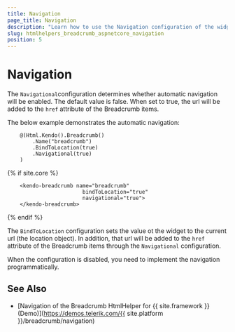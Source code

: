 ```yaml
---
title: Navigation
page_title: Navigation
description: "Learn how to use the Navigation configuration of the widget."
slug: htmlhelpers_breadcrumb_aspnetcore_navigation
position: 5
---
```


# Navigation 

The `Navigational`configuration determines whether automatic navigation will be enabled. The default value is false. When set to true, the url will be added to the `href` attribute of the Breadcrumb items.

The below example demonstrates the automatic navigation:

```HtmlHelper
    @(Html.Kendo().Breadcrumb()
        .Name("breadcrumb")
        .BindToLocation(true)
        .Navigational(true)
    )
```
{% if site.core %}
```TagHelper
    <kendo-breadcrumb name="breadcrumb"
                        bindToLocation="true"
                        navigational="true">    
    </kendo-breadcrumb>
```
{% endif %}

The `BindToLocation` configuration sets the value ot the widget to the current url (the location object). In addition, that url will be added to the `href` attribute of the Breadcrumb items through the `Navigational` configuration.

When the configuration is disabled, you need to implement the navigation programmatically.

## See Also

* [Navigation of the Breadcrumb HtmlHelper for {{ site.framework }} (Demo)](https://demos.telerik.com/{{ site.platform }}/breadcrumb/navigation)

